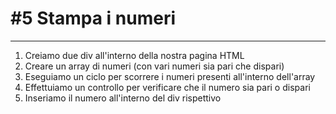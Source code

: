 # #5 Stampa i numeri

---

1. Creiamo due div all'interno della nostra pagina HTML
2. Creare un array di numeri (con vari numeri sia pari che dispari)
3. Eseguiamo un ciclo per scorrere i numeri presenti all'interno dell'array
4. Effettuiamo un controllo per verificare che il numero sia pari o dispari
5. Inseriamo il numero all'interno del div rispettivo
